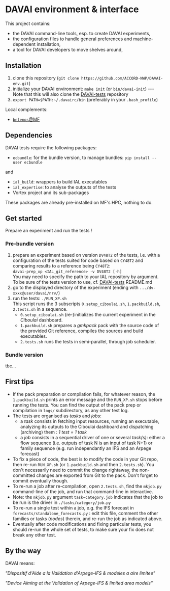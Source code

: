 DAVAI environment & interface
=============================

This project contains:
* the DAVAI command-line tools, esp. to create DAVAI experiments,
* the configuration files to handle general preferences and machine-dependent installation,
* a tool for DAVAI developers to move shelves around,

Installation
------------

1. clone this repository (`git clone https://github.com/ACCORD-NWP/DAVAI-env.git`)
2. initialize your DAVAI environment: `make init` (or `bin/davai-init`) ---
   Note that this will also clone the [DAVAI-tests](https://github.com/ACCORD-NWP/DAVAI-tests) repository 
3. `export PATH=$PATH:~/.davairc/bin`
   (preferably in your `.bash_profile`)

Local complements:
* [`belenos`@MF](doc/belenos.md)

Dependencies
------------

DAVAI tests require the following packages:
* `ecbundle`: for the bundle version, to manage bundles: `pip install --user ecbundle`

and

* `ial_build`: wrappers to build IAL executables
* `ial_expertise`: to analyse the outputs of the tests
* Vortex project and its sub-packages

These packages are already pre-installed on MF's HPC, nothing to do.

Get started
-----------

Prepare an experiment and run the tests !

### Pre-bundle version

1. prepare an experiment based on version `DV48T2` of the tests, i.e. with a configuration of the tests suited for code
   based on `CY48T2` and comparing results to a reference being `CY48T2`:\
   `davai-prep_xp <IAL_git_reference> -v DV48T2 [-h]`\
   You may need to specify the path to your IAL repository by argument.\
   To be sure of the tests version to use, cf. [DAVAI-tests](https://github.com/ACCORD-NWP/DAVAI-tests#readme) README.md
2. go to the displayed directory of the experiment (ending with `.../dv-xxxx@user/davai/nrv/`)
3. run the tests: `./RUN_XP.sh`\
   This script runs the 3 subscripts `0.setup_ciboulai.sh`, `1.packbuild.sh`, `2.tests.sh` in a sequence.
   * `0.setup_ciboulai.sh` (re-)initializes the current experiment in the *Ciboulai* dashboard.
   * `1.packbuild.sh` prepares a *gmkpack* pack with the source code of the provided Git reference, compiles the sources
     and build executables.
   * `2.tests.sh` runs the tests in semi-parallel, through job scheduler.

### Bundle version

tbc... 

First tips
----------

* If the pack preparation or compilation fails, for whatever reason, the `1.packbuild.sh` prints an error message and
  the `RUN_XP.sh` stops before running the tests. You can find the output of the pack prep or compilation in `logs/`
  subdirectory, as any other test log.
* The tests are organised as *tasks* and *jobs*:
  * a *task* consists in fetching input resources, running an executable, analyzing its outputs to the Ciboulai dashboard
     and dispatching (archiving) them : *1 test = 1 task*
  * a *job* consists in a sequential driver of one or several *task(s)*: either a flow sequence (i.e. outputs of
     task N is an input of task N+1) or family sequence (e.g. run independantly an IFS and an Arpege forecast)
* To fix a piece of code, the best is to modify the code in your Git repo, then re-run `RUN_XP.sh` (or `1.packbuild.sh`
  and then `2.tests.sh`). You don't necessarily need to commit the change rightaway, the non-committed changes are 
  exported from Git to the pack. Don't forget to commit eventually though.
* To re-run a job after re-compilation, open `2.tests.sh`, find the `mkjob.py` command-line of the job, and run that command-line
  in interactive.
* Note: the `mkjob.py` argument `task=category.job` indicates that the job to be run is the driver in `./tasks/category/job.py`
* To re-run a single test within a job, e.g. the IFS forecast in `forecasts/standalone_forecasts.py` : edit this file,
  comment the other families or tasks (*nodes*) therein, and re-run the job as indicated above.
* Eventually after code modifications and fixing particular tests, you should re-run the whole set of tests, to make
  sure your fix does not break any other test.

By the way
----------

DAVAI means:

*"Dispositif d'Aide a la Validation d'Arpege-IFS & modeles a aire limitee"*

*"Device Aiming at the Validation of Arpege-IFS & limited area models"*

